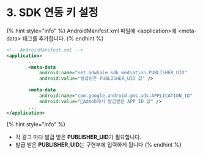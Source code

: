# 3. SDK 연동 키 설정

{% hint style="info" %}
AndroidManifest.xml 파일에 \<application>에  \<meta-data> 태그를 추가합니다.
{% endhint %}

```xml
<!-- AndroidManifest.xml -->
<application>
        ...
        <meta-data
            android:name="net.adwhale.sdk.mediation.PUBLISHER_UID"
            android:value="발급받은 PUBLISHER_UID 값" />
            
        <meta-data
            android:name="com.google.android.gms.ads.APPLICATION_ID"
            android:value="Admob에서 발급받은 APP ID 값" />            
        ...
</application>
```

{% hint style="info" %}
* 각 광고 마다 발급 받은 **PUBLISHER\_UID**가 필요합니다.
* 발급 받은 **PUBLISHER\_UID**는 구현부에 입력하게 됩니다
{% endhint %}

